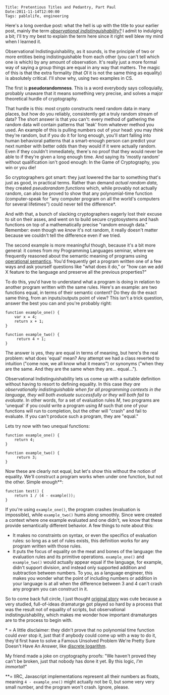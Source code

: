     Title: Pretentious Titles and Pedantry, Part Paul
    Date:2011-11-14T12:00:00
    Tags: pablolife, engineering


Here's a long overdue post: what the hell is up with the title to your earlier
post, mainly the term [_observational indistinguishability?_][1] I admit to
indulging a bit; I'll try my best to explain the term here since it
right well blew my mind when I learned it.

<!-- more -->

Observational Indistinguishability, as it sounds, is the principle of two
or more entities being indistinguishable from each other (you can't tell which
one is which) by any amount of observation. It's really just a more formal way
of saying a group things are equal in any way that matters. The magic of this is
that the extra formality (that _OI_ it is not the same thing as equality) is
absolutely critical. I'll show why, using two examples in CS.

The first is **pseudorandomness**. This is a word everybody says colloquially,
probably unaware that it means something very precise, and solves a major
theoretical hurdle of cryptography.

That hurdle is this: most crypto constructs need random data in many places, but
how do you reliably, consistently get a truly random stream of data? The short
answer is that you can't: every method of gathering the random data will contain
patterns that 'leak' from whatever method you used. An example of this is
pulling numbers out of your head: you may _think_ they're random, but if you do
it for long enough, you'll start falling into human behavioral patterns that a
smart-enough person can predict your next number with better odds than they
would if it were actually random. Even if they couldn't immediately, there's no
proof that they would never be able to if they're given a long enough time. And
saying its 'mostly random' without qualification isn't good enough: In the Game
of Cryptography, you win or you die!

So cryptographers got smart: they just lowered the bar to something that's
just as good, in practical terms. Rather than demand _actual random data_, they
created _pseudorandom functions_ which, while provably not actually random,
can also be proved to show that any polynomial-time function (computer-speak for
"any computer program on all the world's computers for several lifetimes") could
never tell the difference\*.

And with that, a bunch of slacking cryptographers eagerly lost their excuse to
sit on their asses, and went on to build secure cryptosystems and hash functions
on top of a mathematically precise "random enough data." Remember: even though
we _know_ it's not random, it really doesn't matter because we couldn't tell the
difference even if we tried.

The second example is more meaningful though, because it's a bit more general:
it comes from my Programming Languages seminar, where we frequently reasoned
about the semantic meaning of programs using [operational semantics][2]. You'd
frequently get a program written one of a few ways and ask yourself questions
like "what does it do," or "how can we add X feature to the language and
preserve all the previous properties?"

To do this, you'd have to understand what a program is doing in relation to
another program written with the same rules. Here's an example: are two
functions equal, in terms of their semantic content? Do they do the exact same
thing, from an inputs/outputs point of view? This isn't a trick question, answer
the best you can and you're probably right:

    function example_one() {
        var x = 4;
        return x + 1;
    }

    function example_two() {
         return 4 + 1;
    }

The answer is yes, they are equal in terms of meaning, but here's the real
problem: what does 'equal' mean? Any attempt we had a class reverted to
intuition ("come now, we all know what it means") or synonyms ("when they are
the same. And they are the same when they are... equal...").

Observational Indistinguishability lets us come up with a suitable definition
without having to resort to defining equality. In this case _they are
observationally indistinguishable when for all programming contexts in the
language, they will both evaluate successfully or they will both fail to
evaluate_.  In other words, for a set of evaluation rules _M_, two programs are
'unequal' if you could write a program using _M_ such that one of your functions
will run to completion, but the other will "crash" and fail to evaluate. If you
can't produce such a program, they are "equal."

Lets try now with two unequal functions:

    function example_one() {
        return 4;
    }

    function example_two() {
         return 3;
    }

Now these are clearly not equal, but let's show this without the notion of
equality. We'll construct a program works when under one function, but not the
other. Simple enough\*\*:

    function test() {
        return 1 / (4 - example());
    }

If you're using `example_one()`, the program crashes (evaluation is
impossible), while `example_two()` hums along smoothly. Since were created a
context where one example evaluated and one didn't, we know that these provide
semantically different behavior. A few things to note about this:

* It makes no constraints on syntax, or even the specifics of evaluation rules:
  so long as a set of rules exists, this definition works for any program
  written with those rules.
* It puts the focus of equality on the meat and bones of the language: the
  evaluation rules and its primitive operations. `example_one()` and
  `example_two()` would actually appear equal if the language, for example,
  didn't support division, and instead only supported addition and subtraction
  between numbers. To you, as a language engineer, this makes you wonder what
  the point of including numbers or addition in your language is at all when the
  difference between 3 and 4 can't crash any program you can construct in it.

So to come back full circle, I just thought [original story][1] was cute because
a very studied, full-of-ideas dramaturge got played so hard by a process that
was the result not of equality of scripts, but observational
indistinguishability, which makes me wonder how important dramaturges are to the
process to begin with.

\* = A little disclaimer: they didn't prove that no polynomial time function
could _ever_ stop it, just that if anybody could come up with a way to do it,
they'd first have to solve a Famous Unsolved Problem We're Pretty Sure Doesn't
Have An Answer, like [discrete logarithm][3].

My friend made a joke on cryptography proofs: "We haven't proved they can't
be broken, just that nobody has done it yet. By this logic, _I'm immortal!_"

\*\*= IIRC, Javascript implementations represent all their numbers as floats,
meaning `4 - example_one()` might actually not be 0, but some very very small
number, and the program won't crash. Ignore, please.

  [1]: http://morepaul.com/2011/03/an-anecdote.html
  [2]: http://en.wikipedia.org/wiki/Operational_semantics
  [3]: http://en.wikipedia.org/wiki/Discrete_logarithm#Cryptography
